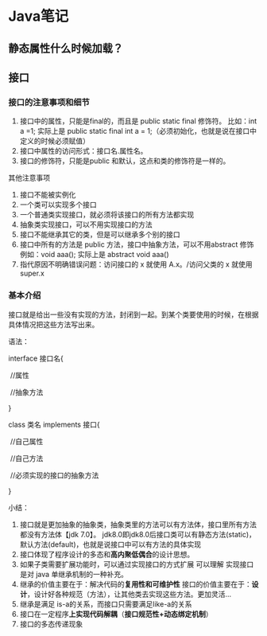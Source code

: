 # Java笔记

## 静态属性什么时候加载？



## 接口

### 接口的注意事项和细节

1. 接口中的属性，只能是final的，而且是 public static final 修饰符。
   比如：int a =1; 实际上是 public static final int a = 1;（必须初始化，也就是说在接口中定义的时候必须赋值）
2. 接口中属性的访问形式：接口名.属性名。
3. 接口的修饰符，只能是public 和默认，这点和类的修饰符是一样的。

其他注意事项

1. 接口不能被实例化
2. 一个类可以实现多个接口
3. 一个普通类实现接口，就必须将该接口的所有方法都实现
4. 抽象类实现接口，可以不用实现接口的方法
5. 接口不能继承其它的类，但是可以继承多个别的接口
6. 接口中所有的方法是 public 方法，接口中抽象方法，可以不用abstract 修饰
   例如：void  aaa();  实际上是 abstract void aaa()
7. 指代原因不明确错误问题：访问接口的 x 就使用 A.x。/访问父类的 x 就使用 super.x 

### 基本介绍

接口就是给出一些没有实现的方法，封闭到一起。到某个类要使用的时候，在根据具体情况把这些方法写出来。

语法：

interface 接口名{

​	//属性

​	//抽象方法

}

class 类名 implements 接口{

​	//自己属性

​	//自己方法

​	//必须实现的接口的抽象方法

}

小结：

1. 接口就是更加抽象的抽象类，抽象类里的方法可以有方法体，接口里所有方法都没有方法体【jdk 7.0】。
   jdk8.0即jdk8.0后接口类可以有静态方法(static)，默认方法(default)，也就是说接口中可以有方法的具体实现
2. 接口体现了程序设计的多态和**高内聚低偶合**的设计思想。
3. 如果子类需要扩展功能时，可以通过实现接口的方式扩展
   可以理解 实现接口 是对 java 单继承机制的一种补充。
4. 继承的价值主要在于：解决代码的**复用性和可维护性**
   接口的价值主要在于：**设计**，设计好各种规范（方法），让其他类去实现这些方法。更加灵活...
5. 继承是满足 is-a的关系，而接口只需要满足like-a的关系
6. 接口在一定程序**上实现代码解耦**（**接口规范性+动态绑定机制**）
7. 接口的多态传递现象







